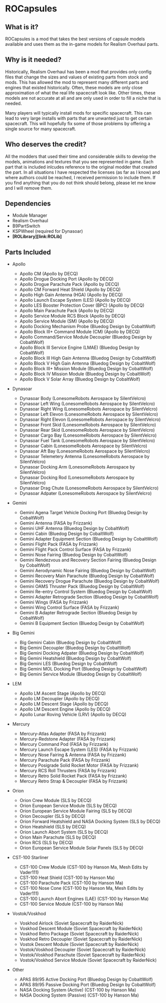 # ROCapsules

## What is it?
ROCapsules is a mod that takes the best versions of capsule models available and uses them as the in-game models for Realism Overhaul parts.


## Why is it needed?
Historically, Realism Overhaul has been a mod that provides only config files that change the sizes and values of existing parts from stock and mods. This has allowed the mod to represent many different parts and engines that existed historically. Often, these models are only close approximation of what the real life spacecraft look like. Other times, these models are not accurate at all and are only used in order to fill a niche that is needed.

Many players will typically install mods for specific spacecraft. This can lead to very large installs with parts that are unwanted just to get certain spacecraft. This will hopefully fix some of those problems by offering a single source for many spacecraft.


## Who deserves the credit?
All the modders that used their time and considerable skills to develop the models, animations and textures that you see represented in game. Each part that is included inlcudes reference to the original modder that created the part. In all situations I have respected the licenses (as far as I know) and where authors could be reached, I received permission to include them. If you find anything that you do not think should belong, please let me know and I will remove them.


## Dependencies
* Module Manager
* Realism Overhaul
* B9PartSwitch
* KSPWheel (required for Dynasoar)
* **[ROLibrary][link:ROLib]**

## Parts Included
* Apollo
  * Apollo CM (Apollo by DECQ)
  * Apollo Drogue Docking Port (Apollo by DECQ)
  * Apollo Drogue Parachute Pack (Apollo by DECQ)
  * Apollo CM Forward Heat Shield (Apollo by DECQ)
  * Apollo High Gain Antenna (HGA) (Apollo by DECQ)
  * Apollo Launch Escape System (LES) (Apollo by DECQ)
  * Apollo LES Booster Protection Cover (BPC) (Apollo by DECQ)
  * Apollo Main Parachute Pack (Apollo by DECQ)
  * Apollo Service Module RCS Block (Apollo by DECQ)
  * Apollo Service Module (SM) (Apollo by DECQ)
  * Apollo Docking Mechanism Probe (Bluedog Design by CobaltWolf)
  * Apollo Block III+ Command Module (CM) (Apollo by DECQ)
  * Apollo Command/Service Module Decoupler (Bluedog Design by CobaltWolf)
  * Apollo Block III Service Engine (LMAE) (Bluedog Design by CobaltWolf)
  * Apollo Block III High Gain Antenna (Bluedog Design by CobaltWolf)
  * Apollo Block V High Gain Antenna (Bluedog Design by CobaltWolf)
  * Apollo Block III+ Mission Module (Bluedog Design by CobaltWolf)
  * Apollo Block IV Mission Module (Bluedog Design by CobaltWolf)
  * Apollo Block V Solar Array (Bluedog Design by CobaltWolf)
  
* Dynasoar
  * Dynasoar Body (LonesomeRobots Aerospace by SilentVelcro)
  * Dynasoar Left Wing (LonesomeRobots Aerospace by SilentVelcro)
  * Dynasoar Right Wing (LonesomeRobots Aerospace by SilentVelcro)
  * Dynasoar Left Elevon (LonesomeRobots Aerospace by SilentVelcro)
  * Dynasoar Right Elevon (LonesomeRobots Aerospace by SilentVelcro)
  * Dynasoar Front Skid (LonesomeRobots Aerospace by SilentVelcro)
  * Dynasoar Rear Skid (LonesomeRobots Aerospace by SilentVelcro)
  * Dynasoar Cargo Bay (LonesomeRobots Aerospace by SilentVelcro)
  * Dynasoar Fuel Tank (LonesomeRobots Aerospace by SilentVelcro)
  * Dynasoar Cabin (LonesomeRobots Aerospace by SilentVelcro)
  * Dynasoar Aft Bay (LonesomeRobots Aerospace by SilentVelcro)
  * Dynasoar Telemetery Antenna (LonesomeRobots Aerospace by SilentVelcro)
  * Dynasoar Docking Arm (LonesomeRobots Aerospace by SilentVelcro)
  * Dynasoar Docking Rod (LonesomeRobots Aerospace by SilentVelcro)
  * Dynasoar Drag Chute (LonesomeRobots Aerospace by SilentVelcro)
  * Dynasoar Adpater (LonesomeRobots Aerospace by SilentVelcro)
  
* Gemini
  * Gemini Agena Target Vehicle Docking Port (Bluedog Design by CobaltWolf)
  * Gemini Antenna (FASA by Frizzank)
  * Gemini UHF Antenna (Bluedog Design by CobaltWolf)
  * Gemini Cabin (Bluedog Design by CobaltWolf)
  * Gemini Adapter Equipment Section (Bluedog Design by CobaltWolf)
  * Gemini Flight Pack (FASA by Frizzank)
  * Gemini Flight Pack Control Surface (FASA by Frizzank)
  * Gemini Nose Fairing (Bluedog Design by CobaltWolf)
  * Gemini Rendezvous and Recovery Section Fairing (Bluedog Design by CobaltWolf)
  * Gemini Aerodynamic Nose Fairing (Bluedog Design by CobaltWolf)
  * Gemini Recovery Main Parachute (Bluedog Design by CobaltWolf)
  * Gemini Recovery Drogue Parachute (Bluedog Design by CobaltWolf)
  * Gemini OAMS Thruster Pack (Bluedog Design by CobaltWolf)
  * Gemini Re-entry Control System (Bluedog Design by CobaltWolf)
  * Gemini Adapter Retrograde Section (Bluedog Design by CobaltWolf)
  * Gemini Wings (FASA by Frizzank)
  * Gemini Wing Control Surface (FASA by Frizzank)
  * Gemini B Adapter Retrograde Section (Bluedog Design by CobaltWolf)
  * Gemini B Equipment Section (Bluedog Design by CobaltWolf)
 
* Big Gemini
  * Big Gemini Cabin (Bluedog Design by CobaltWolf)
  * Big Gemini Decoupler (Bluedog Design by CobaltWolf)
  * Big Gemini Docking Adpater (Bluedog Design by CobaltWolf)
  * Big Gemini Heatshield (Bluedog Design by CobaltWolf)
  * Big Gemini LES (Bluedog Design by CobaltWolf)
  * Big Gemini MOL Docking Port (Bluedog Design by CobaltWolf)
  * Big Gemini Service Module (Bluedog Design by CobaltWolf)
  
* LEM
  * Apollo LM Ascent Stage (Apollo by DECQ)
  * Apollo LM Decoupler (Apollo by DECQ)
  * Apollo LM Descent Stage (Apollo by DECQ)
  * Apollo LM Descent Engine (Apollo by DECQ)
  * Apollo Lunar Roving Vehicle (LRV) (Apollo by DECQ)
  
* Mercury
  * Mercury-Atlas Adapter (FASA by Frizzank)
  * Mercury-Redstone Adapter (FASA by Frizzank)
  * Mercury Command Pod (FASA by Frizzank)
  * Mercury Launch Escape System (LES) (FASA by Frizzank)
  * Mercury Nose Fairing & Antenna (FASA by Frizzank)
  * Mercury Parachute Pack (FASA by Frizzank)
  * Mercury Posigrade Solid Rocket Motor (FASA by Frizzank)
  * Mercury RCS Roll Thrusters (FASA by Frizzank)
  * Mercury Retro Solid Rocket Pack (FASA by Frizzank)
  * Mercury Retro Strap & Decoupler (FASA by Frizzank)
  
* Orion
  * Orion Crew Module (SLS by DECQ)
  * Orion European Service Module (SLS by DECQ)
  * Orion European Service Module Fairing (SLS by DECQ)
  * Orion Decoupler (SLS by DECQ)
  * Orion Forward Heatshield and NASA Docking System (SLS by DECQ)
  * Orion Heatshield (SLS by DECQ)
  * Orion Launch Abort System (SLS by DECQ)
  * Orion Main Parachute (SLS by DECQ)
  * Orion RCS (SLS by DECQ)
  * Orion European Service Module Solar Panels (SLS by DECQ)
  
* CST-100 Starliner
  * CST-100 Crew Module (CST-100 by Hanson Ma, Mesh Edits by Vader111)
  * CST-100 Heat Shield (CST-100 by Hanson Ma)
  * CST-100 Parachute Pack (CST-100 by Hanson Ma)
  * CST-100 Nose Cone (CST-100 by Hanson Ma, Mesh Edits by Vader111)
  * CST-100 Launch Abort Engines (LAE) (CST-100 by Hanson Ma)
  * CST-100 Service Module (CST-100 by Hanson Ma)

* Vostok/Voskhod
  * Voskhod Airlock (Soviet Spacecraft by RaiderNick)
  * Voskhod Descent Module (Soviet Spacecraft by RaiderNick)
  * Voskhod Retro Package (Soviet Spacecraft by RaiderNick)
  * Voskhod Retro Decoupler (Soviet Spacecraft by RaiderNick)
  * Vostok Descent Module (Soviet Spacecraft by RaiderNick)
  * Vostok/Voskhod Decoupler (Soviet Spacecraft by RaiderNick)
  * Vostok/Voskhod Parachute (Soviet Spacecraft by RaiderNick)
  * Vostok/Voskhod Service Module (Soviet Spacecraft by RaiderNick)

* Other
  * APAS 89/95 Active Docking Port (Bluedog Design by CobaltWolf)
  * APAS 89/95 Passive Docking Port (Bluedog Design by CobaltWolf)
  * NASA Docking System (Active) (CST-100 by Hanson Ma)
  * NASA Docking System (Passive) (CST-100 by Hanson Ma)
  